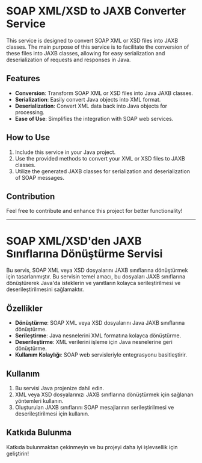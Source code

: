 # SOAP XML/XSD to JAXB Converter Service

This service is designed to convert SOAP XML or XSD files into JAXB classes. The main purpose of this service is to facilitate the conversion of these files into JAXB classes, allowing for easy serialization and deserialization of requests and responses in Java.

## Features
- **Conversion**: Transform SOAP XML or XSD files into Java JAXB classes.
- **Serialization**: Easily convert Java objects into XML format.
- **Deserialization**: Convert XML data back into Java objects for processing.
- **Ease of Use**: Simplifies the integration with SOAP web services.

## How to Use
1. Include this service in your Java project.
2. Use the provided methods to convert your XML or XSD files to JAXB classes.
3. Utilize the generated JAXB classes for serialization and deserialization of SOAP messages.

## Contribution
Feel free to contribute and enhance this project for better functionality!

---

# SOAP XML/XSD'den JAXB Sınıflarına Dönüştürme Servisi

Bu servis, SOAP XML veya XSD dosyalarını JAXB sınıflarına dönüştürmek için tasarlanmıştır. Bu servisin temel amacı, bu dosyaları JAXB sınıflarına dönüştürerek Java'da isteklerin ve yanıtların kolayca serileştirilmesi ve deserileştirilmesini sağlamaktır.

## Özellikler
- **Dönüştürme**: SOAP XML veya XSD dosyalarını Java JAXB sınıflarına dönüştürme.
- **Serileştirme**: Java nesnelerini XML formatına kolayca dönüştürme.
- **Deserileştirme**: XML verilerini işleme için Java nesnelerine geri dönüştürme.
- **Kullanım Kolaylığı**: SOAP web servisleriyle entegrasyonu basitleştirir.

## Kullanım
1. Bu servisi Java projenize dahil edin.
2. XML veya XSD dosyalarınızı JAXB sınıflarına dönüştürmek için sağlanan yöntemleri kullanın.
3. Oluşturulan JAXB sınıflarını SOAP mesajlarının serileştirilmesi ve deserileştirilmesi için kullanın.

## Katkıda Bulunma
Katkıda bulunmaktan çekinmeyin ve bu projeyi daha iyi işlevsellik için geliştirin!
